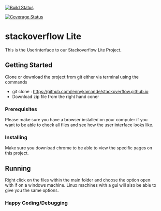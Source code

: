 [![Build Status](https://travis-ci.org/lennykamande/stackoverflow.svg?branch=master)](https://travis-ci.org/lennykamande/stackoverflow)

[![Coverage Status](https://coveralls.io/repos/github/lennykamande/stackoverflow/badge.svg?branch=master)](https://coveralls.io/github/lennykamande/stackoverflow?branch=master)

# stackoverflow Lite
This is the Userinterface to our Stackoverflow Lite Project.

## Getting Started
Clone or download the project from git either via terminal using the commands 
* git clone : https://github.com/lennykamande/stackoverflow.github.io
* Download zip file from the right hand coner

### Prerequisites

Please make sure you have a browser installed on your computer if you want to be able to check all files and see how the user interface looks like.

### Installing

Make sure you download chrome to be able to view the specific pages on this project.

## Running 

Right click on the files within the main folder and choose the option open with if on a windows machine. Linux machines with a gui will also be able to give you the same options.

### Happy Coding/Debugging
